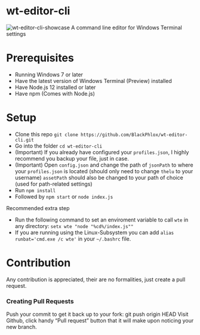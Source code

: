 # wt-editor-cli
![wt-editor-cli-showcase](https://user-images.githubusercontent.com/25123512/68074479-a74b5100-fd9b-11e9-8aad-cb85f580aad6.gif)
A command line editor for Windows Terminal settings
# Prerequisites
  - Running Windows 7 or later
  - Have the latest version of Windows Terminal (Preview) installed
  - Have Node.js 12 installed or later
  - Have npm (Comes with Node.js)
# Setup
  - Clone this repo ```git clone https://github.com/BlackPhlox/wt-editor-cli.git```
  - Go into the folder `cd wt-editor-cli`
  - (Important) If you already have configured your `profiles.json`, I highly recommend you backup your file, just in case.
  - (Important) Open `config.json` and change the path of `jsonPath` to where your `profiles.json` is located (should only need to change `thelu` to your username) `assetPath` should also be changed to your path of choice (used for path-related settings)
  - Run `npm install`
  - Followed by `npm start` or `node index.js`
  
  Recommended extra step
  - Run the following command to set an enviroment variable to call `wte` in any directory: `setx wte "node "%cd%/index.js""`
  - If you are running using the Linux-Subsystem you can add `alias runbat='cmd.exe /c wte'` in your `~/.bashrc` file.

# Contribution

Any contribution is appreciated, their are no formalities, just create a pull request.

### Creating Pull Requests
  Push your commit to get it back up to your fork: git push origin HEAD
  Visit Github, click handy “Pull request” button that it will make upon noticing your new branch.
